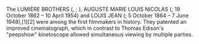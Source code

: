 The LUMIÈRE BROTHERS (, ; ), AUGUSTE MARIE LOUIS NICOLAS (; 19 October 1862 – 10 April 1954) and LOUIS JEAN (; 5 October 1864 – 7 June 1948),[1][2] were among the first filmmakers in history. They patented an improved cinematograph, which in contrast to Thomas Edison's "peepshow" kinetoscope allowed simultaneous viewing by multiple parties.

